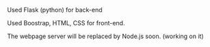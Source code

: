 Used Flask (python) for back-end

Used Boostrap, HTML, CSS for front-end.

The webpage server will be replaced by Node.js soon. (working on it)


